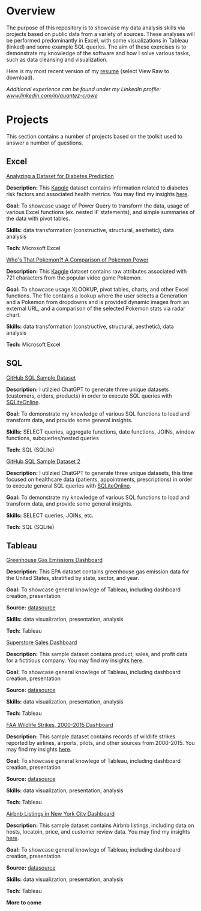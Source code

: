 # Overview
The purpose of this repository is to showcase my data analysis skills via projects based on public data from a variety of sources. These analyses will be performed predominantly in Excel, with some visualizations in Tableau (linked) and some example SQL queries. The aim of these exercises is to demonstrate my knowledge of the software and how I solve various tasks, such as data cleansing and visualization.

Here is my most recent version of my [resume](https://github.com/quantez-crowe/Resume/blob/24213a59df6477b273d267541668da945ecd1119/Quantez%20Crowe%20Resume%202025%20v7.docx) (select View Raw to download).

_Additional experience can be found under my LinkedIn profile: www.linkedin.com/in/quantez-crowe_



# Projects
This section contains a number of projects based on the toolkit used to answer a number of questions.

## Excel

[Analyzing a Dataset for Diabetes Prediction](https://github.com/quantez-crowe/Excel_Documents/blob/bf440b6a3868db30e5f92f203c9eaf8914449443/diabetes_dataset_analysis.xlsx)

**Description:**  This [Kaggle](https://www.kaggle.com/datasets/marshalpatel3558/diabetes-prediction-dataset) dataset contains information related to diabetes risk factors and associated health metrics. You may find my insights [here](https://github.com/quantez-crowe/Insights/blob/e951d921d2e4c73fb66c21db8c03246cc03e3aa4/README%20(Diabetes%20XLS).md).

**Goal:** To showcase usage of Power Query to transform the data, usage of various Excel functions (ex. nested IF statements), and simple summaries of the data with pivot tables.

**Skills:** data transformation (constructive, structural, aesthetic), data analysis

**Tech:** Microsoft Excel


[Who's That Pokemon?! A Comparison of Pokemon Power](https://github.com/quantez-crowe/Excel_Documents/blob/bf440b6a3868db30e5f92f203c9eaf8914449443/Pokemon_analysis_1.xlsx)

**Description:**  This [Kaggle](https://www.kaggle.com/datasets/abcsds/pokemon/data) dataset contains raw attributes associated with 721 characters from the popular video game Pokemon.

**Goal:** To showcase usage XLOOKUP, pivot tables, charts, and other Excel functions. The file contains a lookup where the user selects a Generation and a Pokemon from dropdowns and is provided dynamic images from an external URL, and a comparison of the selected Pokemon stats via radar chart.

**Skills:** data transformation (constructive, structural, aesthetic), data analysis

**Tech:** Microsoft Excel

## SQL

[GitHub SQL Sample Dataset](https://github.com/quantez-crowe/SQL-Code/blob/0b036c9cafe02552ce719de3f29bdb7e50791f4c/GitHubSQLProject20250502.sql)

**Description:**  I utilzied ChatGPT to generate three unique datasets (customers, orders, products) in order to execute SQL queries with [SQLiteOnline](https://sqliteonline.com/).

**Goal:** To demonstrate my knowledge of various SQL functions to load and transform data, and provide some general insights.

**Skills:** SELECT queries, aggregate functions, date functions, JOINs, window functions, subqueries/nested queries

**Tech:** SQL (SQLite)


[GitHub SQL Sample Dataset 2](https://github.com/quantez-crowe/SQL-Code/blob/e1c8e11e27572b7edee01f9d713f7fa9c814a21b/GitHubSQLProject_healthcare_20250503.txt)

**Description:**  I utilzied ChatGPT to generate three unique datasets, this time focused on healthcare data (patients, appointments, prescriptions) in order to execute general SQL queries with [SQLiteOnline](https://sqliteonline.com/).

**Goal:** To demonstrate my knowledge of various SQL functions to load and transform data, and provide some general insights.

**Skills:** SELECT queries, JOINs, etc.

**Tech:** SQL (SQLite)

## Tableau

[Greenhouse Gas Emissions Dashboard](https://public.tableau.com/views/2012-2022GHGState-LevelEmissionsTotals/GHGEmissionsCO2?:language=en-US&:sid=&:redirect=auth&:display_count=n&:origin=viz_share_link)

**Description:**  This EPA dataset contains greenhouse gas emission data for the United States, stratified by state, sector, and year. 

**Goal:** To showcase general knowlege of Tableau, including dashboard creation, presentation

**Source:** [datasource](https://catalog.data.gov/dataset/2012-2022-state-level-greenhouse-gas-emission-totals-by-industry)

**Skills:** data visualization, presentation, analysis

**Tech:** Tableau



[Superstore Sales Dashboard](https://public.tableau.com/views/SuperStoreDataProject_17441375851880/Dashboard1?:language=en-US&:sid=&:redirect=auth&:display_count=n&:origin=viz_share_link)

**Description:**  This sample dataset contains product, sales, and profit data for a fictitious company. You may find my insights [here](https://github.com/quantez-crowe/Insights/blob/e951d921d2e4c73fb66c21db8c03246cc03e3aa4/README%20(SuperStore).md).

**Goal:** To showcase general knowlege of Tableau, including dashboard creation, presentation

**Source:** [datasource](https://public.tableau.com/app/learn/sample-data)

**Skills:** data visualization, presentation, analysis

**Tech:** Tableau



[FAA Wildlife Strikes, 2000-2015 Dashboard](https://public.tableau.com/views/FAAWildlifeStrikes2015_17460449973190/Dashboard1?:language=en-US&:sid=&:redirect=auth&:display_count=n&:origin=viz_share_link)

**Description:**  This sample dataset contains records of wildlife strikes reported by airlines, airports, pilots, and other sources from 2000-2015. You may find my insights [here](https://github.com/quantez-crowe/Insights/blob/7c7657f38365a6ad1d37459956f5a1a80bcf3d99/README%20(FAA%20Dashboard).md).

**Goal:** To showcase general knowlege of Tableau, including dashboard creation, presentation

**Source:** [datasource](https://public.tableau.com/app/learn/sample-data) 

**Skills:** data visualization, presentation, analysis

**Tech:** Tableau



[Airbnb Listings in New York City Dashboard](https://public.tableau.com/views/NYCAirBnBListings_17460359794430/Dashboard1?:language=en-US&:sid=&:redirect=auth&:display_count=n&:origin=viz_share_link)

**Description:**  This sample dataset contains Airbnb listings, including data on hosts, locatoin, price, and customer review data. You may find my insights [here](https://github.com/quantez-crowe/Insights/blob/e951d921d2e4c73fb66c21db8c03246cc03e3aa4/README%20(Airbnb).md).

**Goal:** To showcase general knowlege of Tableau, including dashboard creation, presentation

**Source:** [datasource](https://public.tableau.com/app/learn/sample-data)

**Skills:** data visualization, presentation, analysis

**Tech:** Tableau


**More to come**
